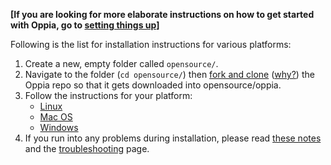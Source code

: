 __[If you are looking for more elaborate instructions on how to get started with Oppia, go to [setting things up](https://github.com/oppia/oppia/wiki/Contributing-code-to-Oppia#setting-things-up)]__

Following is the list for installation instructions for various platforms:
1. Create a new, empty folder called `opensource/`. 
2. Navigate to the folder (`cd opensource/`) then [fork and clone](https://github.com/oppia/oppia/wiki/Fork-and-Clone-Oppia) ([why?](https://github.com/oppia/oppia/wiki/Why-fork-and-clone-Oppia%3F)) the Oppia repo so that it gets downloaded into opensource/oppia.
3. Follow the instructions for your platform:
   * [Linux](https://github.com/oppia/oppia/wiki/Installing-Oppia-%28Linux%29)
   * [Mac OS](https://github.com/oppia/oppia/wiki/Installing-Oppia-%28Mac-OS%29)
   * [Windows](https://github.com/oppia/oppia/wiki/Installing-Oppia-%28Windows%29)
4. If you run into any problems during installation, please read [these notes](https://github.com/oppia/oppia/wiki/Issues-with-installation%3F) and the [troubleshooting](https://github.com/oppia/oppia/wiki/Troubleshooting) page.
